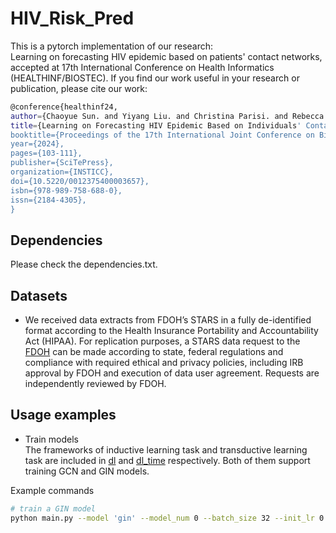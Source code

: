 # HIV_Risk_Pred

This is a pytorch implementation of our research:  
Learning on forecasting HIV epidemic based on patients' contact networks, accepted at 17th International Conference on Health Informatics (HEALTHINF/BIOSTEC).
If you find our work useful in your research or publication, please cite our work:
```sh
@conference{healthinf24,
author={Chaoyue Sun. and Yiyang Liu. and Christina Parisi. and Rebecca Fisk{-}Hoffman. and Marco Salemi. and Ruogu Fang. and Brandi Danforth. and Mattia Prosperi. and Simone Marini.},
title={Learning on Forecasting HIV Epidemic Based on Individuals' Contact Networks},
booktitle={Proceedings of the 17th International Joint Conference on Biomedical Engineering Systems and Technologies - HEALTHINF},
year={2024},
pages={103-111},
publisher={SciTePress},
organization={INSTICC},
doi={10.5220/0012375400003657},
isbn={978-989-758-688-0},
issn={2184-4305},
}
```

## Dependencies
Please check the dependencies.txt.

## Datasets
- We received data extracts from FDOH’s STARS in a fully de-identified format according to the Health Insurance Portability and Accountability Act (HIPAA). For replication purposes, a STARS data request to the [FDOH] can be made according to state, federal regulations and compliance with required ethical and privacy policies, including IRB approval by FDOH and execution of data user agreement. Requests are independently reviewed by FDOH.

## Usage examples
- Train models  
The frameworks of inductive learning task and transductive learning task are included in [dl] and [dl_time] respectively. Both of them support training GCN and GIN models. 

Example commands 
```sh
# train a GIN model
python main.py --model 'gin' --model_num 0 --batch_size 32 --init_lr 0.001 --min_lr 1e-6
```

[//]: # (These are reference links used in the body of this note and get stripped out when the markdown processor does its job. There is no need to format nicely because it shouldn't be seen. Thanks SO - http://stackoverflow.com/questions/4823468/store-comments-in-markdown-syntax)
   [FDOH]: <Research@flhealth.gov>
   [dl]: <https://github.com/lab-smile/HIV_Risk_Pred/tree/main/dl>
   [dl_time]: <https://github.com/lab-smile/HIV_Risk_Pred/tree/main/dl_time>

